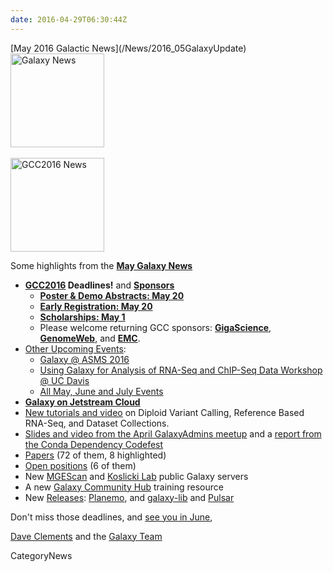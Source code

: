 ```yaml
---
date: 2016-04-29T06:30:44Z
---
```

<div class='newsItemHeader'>[May 2016 Galactic News](/News/2016_05GalaxyUpdate)</div>

<div class='right'>
<a href='/GalaxyUpdates/2016_05'><img src='/Images/GalaxyLogos/GalaxyNews.png' alt='Galaxy News' width=150 /></a><br />
<br />
<a href='/GalaxyUpdates/2016_05#gcc2016'><img src='/Images/Logos/GCC2016LogoTallBig.png' alt='GCC2016 News' width="150" /></a></div>


Some highlights from the **[May Galaxy News](/GalaxyUpdates/2016_05)**

* **[GCC2016](/GalaxyUpdates/2016_05#gcc2016) Deadlines!** and **[Sponsors](/GalaxyUpdates/2016_05#sponsors)**
  * **[Poster & Demo Abstracts: May 20](/GalaxyUpdates/2016_05#poster--demo-abstracts-may-20)**
  * **[Early Registration: May 20](/GalaxyUpdates/2016_05#early-registration-may-20)**
  * **[Scholarships: May 1](/GalaxyUpdates/2016_05#scholarships-may-1)**
  * Please welcome returning GCC sponsors: **[GigaScience](/GalaxyUpdates/2016_05#gigascience)**, **[GenomeWeb](/GalaxyUpdates/2016_05#genomeweb)**, and **[EMC](/GalaxyUpdates/2016_05#emc)**.
* [Other Upcoming Events](/GalaxyUpdates/2016_05#upcoming-events):
  * [Galaxy @ ASMS 2016](/GalaxyUpdates/2016_05#galaxy-at-asms-2016)
  * [Using Galaxy for Analysis of RNA-Seq and ChIP-Seq Data Workshop @ UC Davis](/GalaxyUpdates/2016_05#using-galaxy-for-analysis-of-rna-seq-and-chip-seq-data)
  * [All May, June and July Events](/GalaxyUpdates/2016_05#may-june-and-july-events)
* **[Galaxy on Jetstream Cloud](/GalaxyUpdates/2016_05#galaxy-on-jetstream-cloud)**
* [New tutorials and video](/GalaxyUpdates/2016_05#new-tutorials-and-video) on Diploid Variant Calling, Reference Based RNA-Seq, and Dataset Collections. 
* [Slides and video from the April GalaxyAdmins meetup](/GalaxyUpdates/2016_05#april-galaxyadmins-slides--video) and a [report from the Conda Dependency Codefest](/GalaxyUpdates/2016_05#conda-dependency-codefest-report) 
* [Papers](/GalaxyUpdates/2016_05#new-papers) (72 of them, 8 highlighted)
* [Open positions](/GalaxyUpdates/2016_05#whos-hiring) (6 of them)
* New [MGEScan](/GalaxyUpdates/2016_05#mgescan) and [Koslicki Lab](/GalaxyUpdates/2016_05#koslicki-lab) public Galaxy servers
* A new [Galaxy Community Hub](/GalaxyUpdates/2016_05#galaxy-community-hubs) training resource
* New [Releases](/GalaxyUpdates/2016_05#releases): [Planemo](/GalaxyUpdates/2016_05#planemo-0242), and [galaxy-lib](/GalaxyUpdates/2016_05#galaxy-lib-1670) and [Pulsar](/GalaxyUpdates/2016_05#pulsar)

Don't miss those deadlines, and [see you in June](https://gcc2016.iu.edu/),

[Dave Clements](/DaveClements) and the [Galaxy Team](/GalaxyTeam)


CategoryNews
